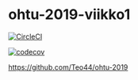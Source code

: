 # ohtu-2019-viikko1

[![CircleCI](https://circleci.com/gh/Teo44/ohtu-2019-viikko1.svg?style=svg)](https://circleci.com/gh/Teo44/ohtu-2019-viikko1)

[![codecov](https://codecov.io/gh/Teo44/ohtu-2019-viikko1/branch/master/graph/badge.svg)](https://codecov.io/gh/Teo44/ohtu-2019-viikko1)

https://github.com/Teo44/ohtu-2019
